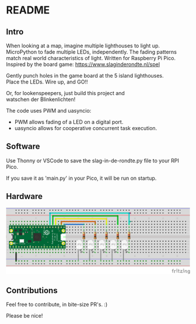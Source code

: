 # README

## Intro

When looking at a map, imagine multiple lighthouses to light up.
MicroPython to fade multiple LEDs, independently.
The fading patterns match real world characteristics of light.
Written for Raspberry Pi Pico.
Inspired by the board game: <https://www.slaginderondte.nl/spel>

Gently punch holes in the game board at the 5 island lighthouses.  
Place the LEDs. Wire up, and GO!!

Or, for lookenspeepers, just build this project and  
watschen der Blinkenlichten!

The code uses PWM and uasyncio:

- PWM allows fading of a LED on a digital port.
- uasyncio allows for cooperative concurrent task execution.

## Software

Use Thonny or VSCode to save the slag-in-de-rondte.py file to your RPI Pico.

If you save it as 'main.py' in your Pico, it will be run on startup.

## Hardware

![Lighthouse LEDs](/img/lighthouse-leds-rpi-pico_bb.png)

## Contributions

Feel free to contribute, in bite-size PR's. :)

Please be nice!
